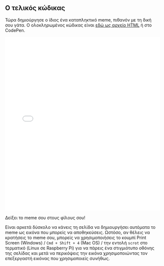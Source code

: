 ## Ο τελικός κώδικας

Τώρα δημιούργησε ο ίδιος ένα καταπληκτικό meme, πιθανόν με τη δική σου γάτα. Ο ολοκληρωμένος κώδικας είναι [εδώ ως αρχείο HTML](resources/index.html) ή στο CodePen. 

<iframe height='567' scrolling='no' title='Γεννήτρια memes με γάτες' src='//codepen.io/rpflaura/embed/NbbveK/?height=567&theme-id=0&default-tab=js,result&embed-version=2' frameborder='no' allowtransparency='true' allowfullscreen='true' style='width: 100%;' mark="crwd-mark">Δες τη <a href='https://codepen.io/rpflaura/pen/NbbveK/'>Γεννήτρια memes με γάτες</a> από τη Laura Sach (<a href='https://codepen.io/rpflaura'>@rpflaura</a>) στο <a href='https://codepen.io'>CodePen</a>.
</iframe>

Δείξει το meme σου στους φίλους σου!

Είναι αρκετά δύσκολο να κάνεις τη σελίδα να δημιουργήσει αυτόματα το meme ως εικόνα που μπορείς να αποθηκεύσεις. Ωστόσο, αν θέλεις να κρατήσεις το meme σου, μπορείς να χρησιμοποιήσεις το κουμπί Print Screen (Windows) / `Cmd + Shift + 4` (Mac OS) / την εντολή `scrot` στο τερματικό (Linux σε Raspberry Pi) για να πάρεις ένα στιγμιότυπο οθόνης της σελίδας και μετά να περικόψεις την εικόνα χρησιμοποιώντας τον επεξεργαστή εικόνας που χρησιμοποιείς συνήθως.
